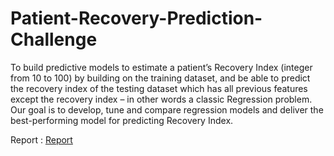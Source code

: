# Patient-Recovery-Prediction-Challenge
To build predictive models to estimate a patient’s Recovery Index (integer from 10 to 100) by building on the training dataset, and be able to predict the recovery index of the testing dataset which has all previous features except the recovery index – in other words a classic Regression problem. Our goal is to develop, tune and compare regression models and deliver the best-performing model for predicting Recovery Index.


Report : [Report](https://github.com/erakin027/Patient-Recovery-Prediction-Challenge/blob/main/Patient_Recovery_Prediction_Report.pdf)
